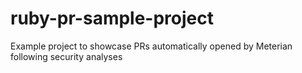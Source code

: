 # ruby-pr-sample-project
Example project to showcase PRs automatically opened by Meterian following security analyses
